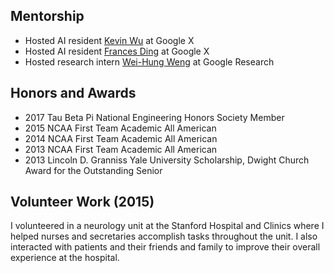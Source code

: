 
## Mentorship

- Hosted AI resident [Kevin Wu](https://wukevin.github.io/) at Google X
- Hosted AI resident [Frances Ding](https://www.francesding.com/) at Google X
- Hosted research intern [Wei-Hung Weng](https://ckbjimmy.github.io/) at Google Research


## Honors and Awards
- 2017 Tau Beta Pi National Engineering Honors Society Member
- 2015 NCAA First Team Academic All American
- 2014 NCAA First Team Academic All American
- 2013 NCAA First Team Academic All American
- 2013 Lincoln D. Granniss Yale University Scholarship, Dwight Church Award for the Outstanding Senior

## Volunteer Work (2015)
I volunteered in a neurology unit at the Stanford Hospital and Clinics where I helped
nurses and secretaries accomplish tasks throughout the unit. I also interacted with
patients and their friends and family to improve their overall experience at the
hospital.


